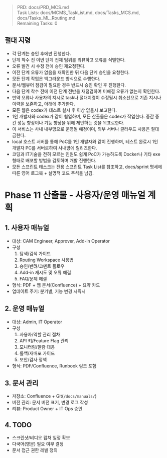 > PRD: docs/PRD_MCS.md  
> Task Lists: docs/MCMS_TaskList.md, docs/Tasks_MCS.md, docs/Tasks_ML_Routing.md  
> Remaining Tasks: 0

## 절대 지령
- 각 단계는 승인 후에만 진행한다.
- 단계 착수 전 이번 단계 전체 범위를 리뷰하고 오류를 식별한다.
- 오류 발견 시 수정 전에 승인 재요청한다.
- 이전 단계 오류가 없음을 재확인한 뒤 다음 단계 승인을 요청한다.
- 모든 단계 작업은 백그라운드 방식으로 수행한다.
- 문서/웹뷰어 점검이 필요한 경우 반드시 승인 확인 후 진행한다.
- 다음 단계 착수 전에 이전 단계 전반을 재점검하여 미해결 오류가 없는지 확인한다.
- 만약 오류나 사용자의 지시로 task나 절대지령이 수정될시 취소선으로 기존 지시나 이력을 보존하고, 아래에 추가한다.
- 모든 웹은 codex가 테스트 실시 후 이상 없을시 보고한다.
- 1인 개발자와 codex가 같이 협업하며, 모든 산출물은 codex가 작업한다. 중간 중간 성능 향상이나 기능 향상을 위해 제안하는 것을 목표로한다.
- 이 서비스는 사내 내부망으로 운영될 예정이며, 외부 서버나 클라우드 사용은 절대 금한다.
- local 호스트 서버를 통해 PoC를 1인 개발자와 같이 진행하며, 테스트 완료시 1인 개발자 PC를 서버로하여 사내망에 릴리즈한다.
- 코딩과 IT기술을 전혀 모르는 인원도 쉽게 PoC가 가능하도록 Docker나 기타 exe 형태로 배포할 방법을 검토하며 개발 진행한다.
- 모든 스프린트 태스크는 전용 스프린트 Task List를 참조하고, docs/sprint 명세에 따른 영어 로그북 + 설명적 코드 주석을 남김.
# Phase 11 산출물 - 사용자/운영 매뉴얼 계획

## 1. 사용자 매뉴얼
- 대상: CAM Engineer, Approver, Add-in Operator
- 구성
  1. 탐색/검색 가이드
  2. Routing Workspace 사용법
  3. 승인/반려/코멘트 플로우
  4. Add-in 재시도 및 오류 해결
  5. FAQ/문제 해결
- 형식: PDF + 웹 문서(Confluence) + 요약 카드
- 업데이트 주기: 분기별, 기능 변경 시즉시

## 2. 운영 매뉴얼
- 대상: Admin, IT Operator
- 구성
  1. 사용자/역할 관리 절차
  2. API 키/Feature Flag 관리
  3. 모니터링/알람 대응
  4. 롤백/재배포 가이드
  5. 보안/감사 정책
- 형식: PDF/Confluence, Runbook 링크 포함

## 3. 문서 관리
- 저장소: Confluence + Git(`/docs/manuals/`)
- 버전 관리: 문서 버전 표기, 변경 로그 작성
- 리뷰: Product Owner + IT Ops 승인

## 4. TODO
- 스크린샷/비디오 캡처 일정 확보
- 다국어(영문) 필요 여부 결정
- 문서 접근 권한 레벨 정의

